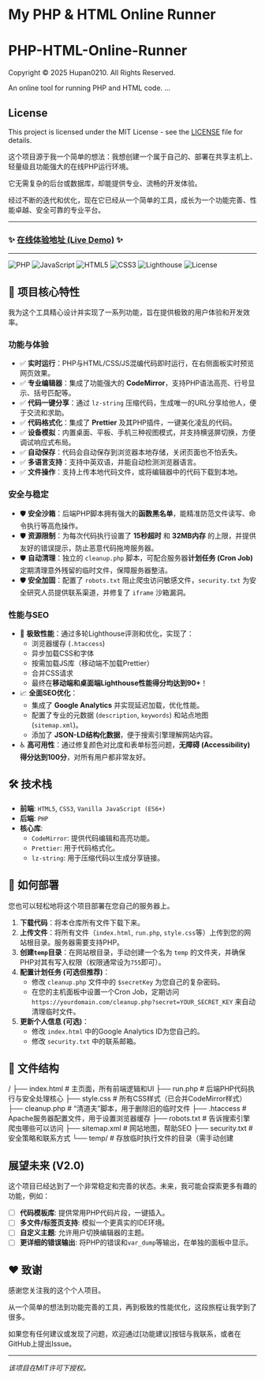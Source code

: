 # My PHP & HTML Online Runner
# PHP-HTML-Online-Runner
Copyright © 2025 Hupan0210. All Rights Reserved.

An online tool for running PHP and HTML code.
...
## License
This project is licensed under the MIT License - see the [LICENSE](LICENSE) file for details.

这个项目源于我一个简单的想法：我想创建一个属于自己的、部署在共享主机上、轻量级且功能强大的在线PHP运行环境。

它无需复杂的后台或数据库，却能提供专业、流畅的开发体验。

经过不断的迭代和优化，现在它已经从一个简单的工具，成长为一个功能完善、性能卓越、安全可靠的专业平台。

---

### ✨ **[在线体验地址 (Live Demo)](https://nlbw.pp.ua/)** ✨

---

![PHP](https://img.shields.io/badge/PHP-777BB4?style=for-the-badge&logo=php&logoColor=white)
![JavaScript](https://img.shields.io/badge/JavaScript-F7DF1E?style=for-the-badge&logo=javascript&logoColor=black)
![HTML5](https://img.shields.io/badge/HTML5-E34F26?style=for-the-badge&logo=html5&logoColor=white)
![CSS3](https://img.shields.io/badge/CSS3-1572B6?style=for-the-badge&logo=css3&logoColor=white)
![Lighthouse](https://img.shields.io/badge/Lighthouse-90%2B-brightgreen?style=for-the-badge&logo=lighthouse)
![License](https://img.shields.io/badge/License-MIT-blue.svg?style=for-the-badge)

## 🌟 项目核心特性

我为这个工具精心设计并实现了一系列功能，旨在提供极致的用户体验和开发效率。

### 功能与体验
* ✅ **实时运行**：PHP与HTML/CSS/JS混编代码即时运行，在右侧面板实时预览网页效果。
* ✅ **专业编辑器**：集成了功能强大的 **CodeMirror**，支持PHP语法高亮、行号显示、括号匹配等。
* ✅ **代码一键分享**：通过 `lz-string` 压缩代码，生成唯一的URL分享给他人，便于交流和求助。
* ✅ **代码格式化**：集成了 **Prettier** 及其PHP插件，一键美化凌乱的代码。
* ✅ **设备模拟**：内置桌面、平板、手机三种视图模式，并支持横竖屏切换，方便调试响应式布局。
* ✅ **自动保存**：代码会自动保存到浏览器本地存储，关闭页面也不怕丢失。
* ✅ **多语言支持**：支持中英双语，并能自动检测浏览器语言。
* ✅ **文件操作**：支持上传本地代码文件，或将编辑器中的代码下载到本地。

### 安全与稳定
* 🛡️ **安全沙箱**：后端PHP脚本拥有强大的**函数黑名单**，能精准防范文件读写、命令执行等高危操作。
* 🛡️ **资源限制**：为每次代码执行设置了 **15秒超时** 和 **32MB内存** 的上限，并提供友好的错误提示，防止恶意代码拖垮服务器。
* 🛡️ **自动清理**：独立的 `cleanup.php` 脚本，可配合服务器**计划任务 (Cron Job)** 定期清理意外残留的临时文件，保障服务器整洁。
* 🛡️ **安全加固**：配置了 `robots.txt` 阻止爬虫访问敏感文件，`security.txt` 为安全研究人员提供联系渠道，并修复了 `iframe` 沙箱漏洞。

### 性能与SEO
* 🚀 **极致性能**：通过多轮Lighthouse评测和优化，实现了：
    * 浏览器缓存 (`.htaccess`)
    * 异步加载CSS和字体
    * 按需加载JS库（移动端不加载Prettier）
    * 合并CSS请求
    * 最终在**移动端和桌面端Lighthouse性能得分均达到90+**！
* 📈 **全面SEO优化**：
    * 集成了 **Google Analytics** 并实现延迟加载，优化性能。
    * 配置了专业的元数据 (`description`, `keywords`) 和站点地图 (`sitemap.xml`)。
    * 添加了 **JSON-LD结构化数据**，便于搜索引擎理解网站内容。
* ♿ **高可用性**：通过修复颜色对比度和表单标签问题，**无障碍 (Accessibility) 得分达到100分**，对所有用户都非常友好。

## 🛠️ 技术栈

* **前端**: `HTML5`, `CSS3`, `Vanilla JavaScript (ES6+)`
* **后端**: `PHP`
* **核心库**:
    * `CodeMirror`: 提供代码编辑和高亮功能。
    * `Prettier`: 用于代码格式化。
    * `lz-string`: 用于压缩代码以生成分享链接。

## 🚀 如何部署

您也可以轻松地将这个项目部署在您自己的服务器上。

1.  **下载代码**：将本仓库所有文件下载下来。
2.  **上传文件**：将所有文件（`index.html`, `run.php`, `style.css`等）上传到您的网站根目录。服务器需要支持PHP。
3.  **创建`temp`目录**：在网站根目录，手动创建一个名为 `temp` 的文件夹，并确保PHP对其有写入权限（权限通常设为`755`即可）。
4.  **配置计划任务 (可选但推荐)**：
    * 修改 `cleanup.php` 文件中的 `$secretKey` 为您自己的复杂密码。
    * 在您的主机面板中设置一个Cron Job，定期访问 `https://yourdomain.com/cleanup.php?secret=YOUR_SECRET_KEY` 来自动清理临时文件。
5.  **更新个人信息 (可选)**：
    * 修改 `index.html` 中的Google Analytics ID为您自己的。
    * 修改 `security.txt` 中的联系邮箱。

## 📁 文件结构
/
├── index.html         # 主页面，所有前端逻辑和UI
├── run.php            # 后端PHP代码执行与安全处理核心
├── style.css          # 所有CSS样式（已合并CodeMirror样式）
├── cleanup.php        # “清道夫”脚本，用于删除旧的临时文件
├── .htaccess          # Apache服务器配置文件，用于设置浏览器缓存
├── robots.txt         # 告诉搜索引擎爬虫哪些可以访问
├── sitemap.xml        # 网站地图，帮助SEO
├── security.txt       # 安全策略和联系方式
└── temp/              # 存放临时执行文件的目录（需手动创建

## 展望未来 (V2.0)

这个项目已经达到了一个非常稳定和完善的状态。未来，我可能会探索更多有趣的功能，例如：

* [ ] **代码模板库**: 提供常用PHP代码片段，一键插入。
* [ ] **多文件/标签页支持**: 模拟一个更真实的IDE环境。
* [ ] **自定义主题**: 允许用户切换编辑器的主题。
* [ ] **更详细的错误输出**: 将PHP的错误和`var_dump`等输出，在单独的面板中显示。

## ❤️ 致谢

感谢您关注我的这个个人项目。

从一个简单的想法到功能完善的工具，再到极致的性能优化，这段旅程让我学到了很多。

如果您有任何建议或发现了问题，欢迎通过[功能建议]按钮与我联系，或者在GitHub上提出Issue。

---
*该项目在MIT许可下授权。*
